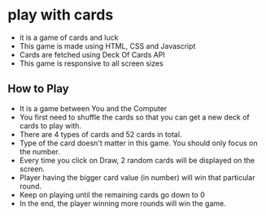 # play with cards


- it is a game of cards and luck
- This game is made using HTML, CSS and Javascript
- Cards are fetched using Deck Of Cards API
- This game is responsive to all screen sizes

## How to Play

- It is a game between You and the Computer
- You first need to shuffle the cards so that you can get a new deck of cards to play with.
- There are 4 types of cards and 52 cards in total.
- Type of the card doesn't matter in this game. You should only focus on the number.
- Every time you click on Draw, 2 random cards will be displayed on the screen.
- Player having the bigger card value (in number) will win that particular round.
- Keep on playing until the remaining cards go down to 0
- In the end, the player winning more rounds will win the game.
